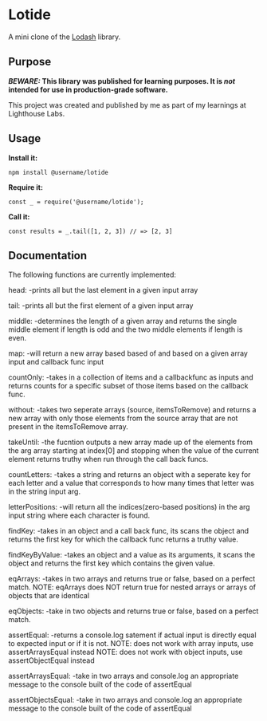 # Lotide

A mini clone of the [Lodash](https://lodash.com) library.

## Purpose

**_BEWARE:_ This library was published for learning purposes. It is _not_ intended for use in production-grade software.**

This project was created and published by me as part of my learnings at Lighthouse Labs. 

## Usage

**Install it:**

`npm install @username/lotide`

**Require it:**

`const _ = require('@username/lotide');`

**Call it:**

`const results = _.tail([1, 2, 3]) // => [2, 3]`

## Documentation

The following functions are currently implemented:

head: 
-prints all but the last element in a given input array

tail: 
-prints all but the first element of a given input array

middle: 
-determines the length of a given array and returns the single middle element if length is odd and the two middle elements if length is even.

map: 
-will return a new array based based of and based on a given array input and callback func input

countOnly: 
-takes in a collection of items and a callbackfunc as inputs and returns counts for a specific subset of those items based on the callback func. 

without: 
-takes two seperate arrays (source, itemsToRemove) and returns a new array with only those elements from the source array that are not present in the itemsToRemove array.

takeUntil: 
-the fucntion outputs a new array made up of the elements from the arg array starting at index[0] and stopping when the value of the current element returns truthy when run through the call back funcs.

countLetters: 
-takes a string and returns an object with a seperate key for each letter and a value that corresponds to how many times that letter was in the string input arg.

letterPositions: 
-will return all the indices(zero-based positions) in the arg input string where each character is found.

findKey: 
-takes in an object and a call back func, its scans the object and returns the first key for which the callback func returns a truthy value. 

findKeyByValue: 
-takes an object and a value as its arguments, it scans the object and returns the first key which contains the given value.

eqArrays: 
-takes in two arrays and returns true or false, 
based on a perfect match.
NOTE: eqArrays does NOT return true for nested arrays or arrays of objects that are identical

eqObjects: 
-take in two objects and returns true or false, based on a perfect match.

assertEqual:
-returns a console.log satement if actual input is directly equal to expected input or if it is not.
NOTE: does not work with array inputs, use assertArraysEqual instead
NOTE: does not work with object inputs, use assertObjectEqual instead

assertArraysEqual:
-take in two arrays and console.log an appropriate message to the console built of the code of assertEqual

assertObjectsEqual: 
-take in two arrays and console.log an appropriate message to the console built of the code of assertEqual

